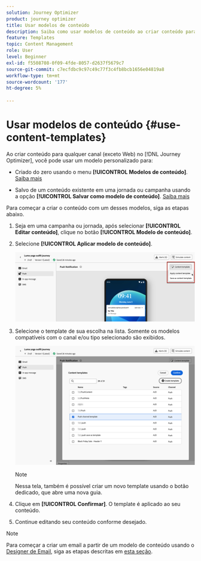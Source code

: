 ```yaml
---
solution: Journey Optimizer
product: journey optimizer
title: Usar modelos de conteúdo
description: Saiba como usar modelos de conteúdo ao criar conteúdo para qualquer canal (exceto Web) no  [!DNL Journey Optimizer]
feature: Templates
topic: Content Management
role: User
level: Beginner
exl-id: f5508708-0f09-4fde-8057-d2637f5679c7
source-git-commit: c7ecfdbc9c97c49c77f3c4fb8bcb1656e04819a8
workflow-type: tm+mt
source-wordcount: '177'
ht-degree: 5%

---
```


# Usar modelos de conteúdo {#use-content-templates}

Ao criar conteúdo para qualquer canal (exceto Web) no [!DNL Journey Optimizer], você pode usar um modelo personalizado para:

* Criado do zero usando o menu **[!UICONTROL Modelos de conteúdo]**. [Saiba mais](#create-template-from-scratch)

* Salvo de um conteúdo existente em uma jornada ou campanha usando a opção **[!UICONTROL Salvar como modelo de conteúdo]**. [Saiba mais](#save-as-template)

Para começar a criar o conteúdo com um desses modelos, siga as etapas abaixo.

1. Seja em uma campanha ou jornada, após selecionar **[!UICONTROL Editar conteúdo]**, clique no botão **[!UICONTROL Modelo de conteúdo]**.

1. Selecione **[!UICONTROL Aplicar modelo de conteúdo]**.

   ![](assets/content-template-button.png)

1. Selecione o template de sua escolha na lista. Somente os modelos compatíveis com o canal e/ou tipo selecionado são exibidos.

   ![](assets/content-template-select.png)

   >[!NOTE]
   >
   >Nessa tela, também é possível criar um novo template usando o botão dedicado, que abre uma nova guia.

1. Clique em **[!UICONTROL Confirmar]**. O template é aplicado ao seu conteúdo.

1. Continue editando seu conteúdo conforme desejado.

>[!NOTE]
>
>Para começar a criar um email a partir de um modelo de conteúdo usando o [Designer de Email](../email/get-started-email-design.md), siga as etapas descritas em [esta seção](../email/use-email-templates.md).
